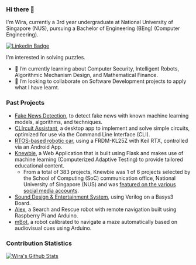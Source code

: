 ### Hi there 👋

I'm Wira, currently a 3rd year undergraduate at National University of Singapore (NUS), pursuing a Bachelor of Engineering (BEng) (Computer Engineering).

[![Linkedin Badge](https://img.shields.io/badge/linkedin-%230077B5.svg?&style=for-the-badge&logo=linkedin&logoColor=white)](https://www.linkedin.com/in/wira-azmoon-4a2198194/)

I'm interested in solving puzzles.

- 🌱 I’m currently learning about Computer Security, Intelligent Robots, Algorithmic Mechanism Design, and Mathematical Finance.
- 👯 I’m looking to collaborate on Software Development projects to apply what I have learnt.

### Past Projects

- [Fake News Detection](https://github.com/CS3244-MachineLearning-Project-AY2021/Fake_News_Detection/blob/master/Detection_of_Fake_News_Using_Supervised_Learning_Techniques.pdf), to detect fake news with known machine learning models, algorithms, and techniques. 
- [CLIrcuit Assistant](https://ay2021s1-cs2113t-w13-3.github.io/tp/), a desktop app to implement and solve simple circuits, optimized for use via the Command Line Interface (CLI).
- [RTOS-based robotic car](https://github.com/hughjazzman/CG2271), using a FRDM-KL25Z with Keil RTX, controlled via an Android App.
- [Knewbie](https://github.com/Orbital-Knewbie/Knewbie), a Web Application that is built using Flask and makes use of machine learning (Computerized Adaptive Testing) to provide tailored educational content.
  - From a total of 383 projects, Knewbie was 1 of 6 projects selected by the School of Computing (SoC) communication office, National University of Singapore (NUS) and was [featured on the various social media accounts](https://www.linkedin.com/feed/update/urn:li:activity:6703488818370215936/).
- [Sound Design & Entertainment System](https://github.com/hughjazzman/EE2026-FPGA-Project), using Verilog on a Basys3 Board.
- [Alex](https://github.com/hughjazzman/alex-4-1-2), a Search and Rescue robot with remote navigation built using Raspberry Pi and Arduino.
- [mBot](https://github.com/hughjazzman/mBot), a robot calibrated to navigate a maze automatically based on audiovisual cues using Arduino.

### Contribution Statistics

[![Wira's Github Stats](https://github-readme-stats.vercel.app/api?username=hughjazzman&count_private=true&theme=graywhite)](https://github.com/anuraghazra/github-readme-stats)
<!--[![Wira's Top Langs](https://github-readme-stats.vercel.app/api/top-langs/?username=hughjazzman&layout=compact&langs_count=10)](https://github.com/anuraghazra/github-readme-stats)-->
<!--
**hughjazzman/hughjazzman** is a ✨ _special_ ✨ repository because its `README.md` (this file) appears on your GitHub profile.

Here are some ideas to get you started:

- 🔭 I’m currently working on ...
- 🌱 I’m currently learning ...
- 👯 I’m looking to collaborate on ...
- 🤔 I’m looking for help with ...
- 💬 Ask me about ...
- 📫 How to reach me: ...
- 😄 Pronouns: ...
- ⚡ Fun fact: ...
-->
